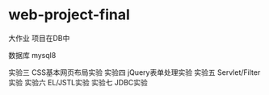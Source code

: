 # web-project-final

大作业
项目在DB中

数据库 mysql8

实验三 CSS基本网页布局实验
实验四 jQuery表单处理实验
实验五 Servlet/Filter实验
实验六 EL/JSTL实验
实验七 JDBC实验
